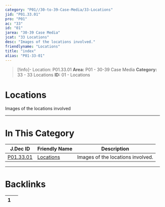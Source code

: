 ```yaml
---
category: "P01//30-to-39-Case-Media/33-Locations"
jid: "P01.33.01"
pro: "P01"
ac: "33"
id: "01"
jarea: "30-39 Case Media"
jcat: "33 Locations"
desc: "Images of the locations involved."
friendlyname: "Locations"
title: "index"
alias: "P01-33-01"
---
```

>[!info]- Location: P01.33.01
>**Area:** P01 - 30-39 Case Media
>**Category:** 33 - 33 Locations
>**ID:** 01 - Locations

# Locations

Images of the locations involved
 


---
# In This Category

| J.Dec ID                                                                    | Friendly Name                                                               | Description                       |
| --------------------------------------------------------------------------- | --------------------------------------------------------------------------- | --------------------------------- |
| [P01.33.01](index.md) | [Locations](index.md) | Images of the locations involved. |


---
# Backlinks
<div><table class="dataview table-view-table"><thead class="table-view-thead"><tr class="table-view-tr-header"><th class="table-view-th"><span></span><span class="dataview small-text">1</span></th><th class="table-view-th"><span></span></th></tr></thead><tbody class="table-view-tbody"></tbody></table></div>
